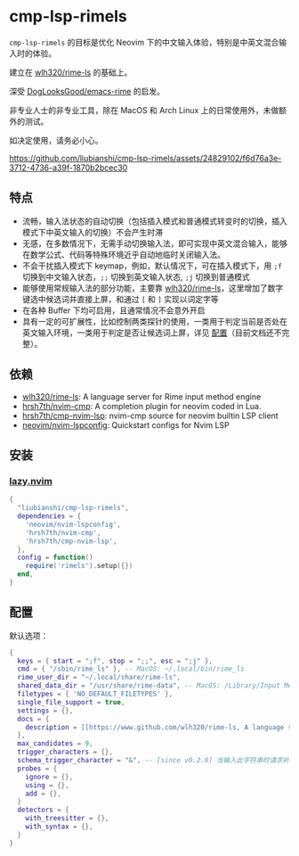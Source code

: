 # cmp-lsp-rimels

`cmp-lsp-rimels` 的目标是优化 Neovim 下的中文输入体验，特别是中英文混合输入时的体验。

建立在 [wlh320/rime-ls](https://github.com/wlh320/rime-ls) 的基础上。

深受 [DogLooksGood/emacs-rime](https://github.com/DogLooksGood/emacs-rime) 的启发。

非专业人士的非专业工具，除在 MacOS 和 Arch Linux 上的日常使用外，未做额外的测试。

如决定使用，请务必小心。

https://github.com/liubianshi/cmp-lsp-rimels/assets/24829102/f6d76a3e-3712-4736-a39f-1870b2bcec30

## 特点

- 流畅，输入法状态的自动切换（包括插入模式和普通模式转变时的切换，插入模式下中英文输入的切换）不会产生时滞
- 无感，在多数情况下，无需手动切换输入法，即可实现中英文混合输入，能够在数学公式、代码等特殊环境近乎自动地临时关闭输入法。
- 不会干扰插入模式下 keymap，例如，默认情况下，可在插入模式下，用 `;f` 切换到中文输入状态，`;;` 切换到英文输入状态, `;j` 切换到普通模式
- 能够使用常规输入法的部分功能，主要靠 [wlh320/rime-ls](https://github.com/wlh320/rime-ls)，这里增加了数字键选中候选词并直接上屏，和通过 `[` 和 `]` 实现以词定字等
- 在各种 Buffer 下均可启用，且通常情况不会意外开启
- 具有一定的可扩展性，比如控制两类探针的使用，一类用于判定当前是否处在英文输入环境，一类用于判定是否让候选词上屏，详见 [配置](README#配置)（目前文档还不完整）。


## 依赖

- [wlh320/rime-ls](https://github.com/wlh320/rime-ls): A language server for Rime input method engine
- [hrsh7th/nvim-cmp](https://github.com/hrsh7th/nvim-cmp): A completion plugin for neovim coded in Lua.
- [hrsh7th/cmp-nvim-lsp](https://github.com/hrsh7th/cmp-nvim-lsp): nvim-cmp source for neovim builtin LSP client
- [neovim/nvim-lspconfig](https://github.com/neovim/nvim-lspconfig): Quickstart configs for Nvim LSP

## 安装

### [lazy.nvim](https://github.com/folke/lazy.nvim)

```lua
{
  "liubianshi/cmp-lsp-rimels",
  dependencies = {
    'neovim/nvim-lspconfig', 
    'hrsh7th/nvim-cmp',
    'hrsh7th/cmp-nvim-lsp',
  },
  config = function()
    require('rimels').setup({})
  end,
}
```

## 配置

默认选项：

```lua
{
  keys = { start = ";f", stop = ";;", esc = ";j" },
  cmd = { "/sbin/rime_ls" }, -- MacOS: ~/.local/bin/rime_ls
  rime_user_dir = "~/.local/share/rime-ls",
  shared_data_dir = "/usr/share/rime-data", -- MacOS: /Library/Input Methods/Squirrel.app/Contents/SharedSupport
  filetypes = { 'NO_DEFAULT_FILETYPES' },
  single_file_support = true,
  settings = {},
  docs = {
    description = [[https://www.github.com/wlh320/rime-ls, A language server for librime]],
  },
  max_candidates = 9,
  trigger_characters = {},
  schema_trigger_character = "&", -- [since v0.2.0] 当输入此字符串时请求补全会触发 “方案选单”
  probes = {
    ignore = {},
    using = {},
    add = {},
  }
  detectors = {
    with_treesitter = {},
    with_syntax = {},
  }
}
```

